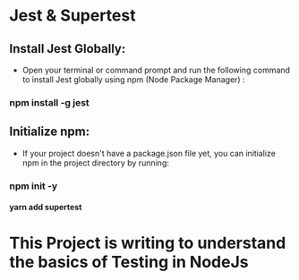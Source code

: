 # Jest & Supertest

## Install Jest Globally:
- Open your terminal or command prompt and run the following command to install Jest globally using npm (Node Package Manager) :

### npm install -g jest

## Initialize npm:
- If your project doesn't have a package.json file yet, you can initialize npm in the project directory by running:

### npm init -y

#### yarn add supertest

# This Project is writing to understand the basics of Testing in NodeJs

